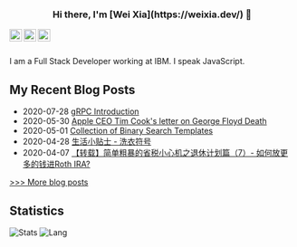 
<h3 align="center"> Hi there, I'm [Wei Xia](https://weixia.dev/) 👋</h3>

<p align="center">
    <a href="https://www.linkedin.com/in/weixia812/">
    <img align="left" width="22px" src="https://cdn.jsdelivr.net/npm/simple-icons@v3/icons/linkedin.svg" />
    </a>
    <a href="https://twitter.com/weixia812">
    <img align="left" width="22px" src="https://cdn.jsdelivr.net/npm/simple-icons@v3/icons/twitter.svg" />
    </a>
    <a href="https://www.zhihu.com/people/weixia812">
    <img align="left" width="22px" src="https://cdn.jsdelivr.net/npm/simple-icons@v3/icons/zhihu.svg" />
    </a>
</p>

<br/>
<br/>

I am a Full Stack Developer working at IBM. I speak JavaScript.


## My Recent Blog Posts
- 2020-07-28 [gRPC Introduction](http://weixia.info/grpc-introduction.html)
- 2020-05-30 [Apple CEO Tim Cook's letter on George Floyd Death](http://weixia.info/apple-tim-cook-on-george-floyd.html)
- 2020-05-01 [Collection of Binary Search Templates](http://weixia.info/binary-search-template.html)
- 2020-04-28 [生活小贴士 - 洗衣符号](http://weixia.info/laundry-symbol.html)
- 2020-04-07 [【转载】简单粗暴的省税小心机之退休计划篇（7）- 如何放更多的钱进Roth IRA?](http://weixia.info/retirement-accountant-tax-planning-07.html)

[>>> More blog posts](https://weixia.info/archives/)

## Statistics
![Stats](https://github-readme-stats.vercel.app/api?username=Wei-Xia&hide=contribs,prs&count_private=true&show_icons=true)
![Lang](https://github-readme-stats.vercel.app/api/top-langs/?username=Wei-Xia&hide=Groff&layout=compact)
